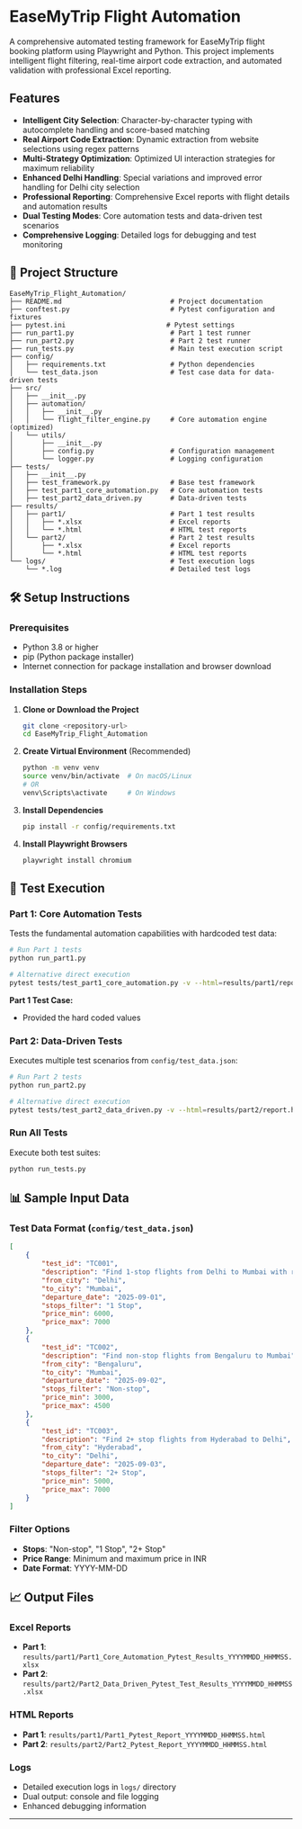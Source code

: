 # EaseMyTrip Flight Automation

A comprehensive automated testing framework for EaseMyTrip flight booking platform using Playwright and Python. This project implements intelligent flight filtering, real-time airport code extraction, and automated validation with professional Excel reporting.

##  Features

- **Intelligent City Selection**: Character-by-character typing with autocomplete handling and score-based matching
- **Real Airport Code Extraction**: Dynamic extraction from website selections using regex patterns
- **Multi-Strategy Optimization**: Optimized UI interaction strategies for maximum reliability
- **Enhanced Delhi Handling**: Special variations and improved error handling for Delhi city selection
- **Professional Reporting**: Comprehensive Excel reports with flight details and automation results
- **Dual Testing Modes**: Core automation tests and data-driven test scenarios
- **Comprehensive Logging**: Detailed logs for debugging and test monitoring

## 📁 Project Structure

```
EaseMyTrip_Flight_Automation/
├── README.md                           # Project documentation
├── conftest.py                         # Pytest configuration and fixtures
├── pytest.ini                         # Pytest settings
├── run_part1.py                        # Part 1 test runner
├── run_part2.py                        # Part 2 test runner  
├── run_tests.py                        # Main test execution script
├── config/
│   ├── requirements.txt                # Python dependencies
│   └── test_data.json                  # Test case data for data-driven tests
├── src/
│   ├── __init__.py
│   ├── automation/
│   │   ├── __init__.py
│   │   └── flight_filter_engine.py     # Core automation engine (optimized)
│   └── utils/
│       ├── __init__.py
│       ├── config.py                   # Configuration management
│       └── logger.py                   # Logging configuration
├── tests/
│   ├── __init__.py
│   ├── test_framework.py               # Base test framework
│   ├── test_part1_core_automation.py   # Core automation tests
│   ├── test_part2_data_driven.py       # Data-driven tests
├── results/
│   ├── part1/                          # Part 1 test results
│   │   ├── *.xlsx                      # Excel reports
│   │   └── *.html                      # HTML test reports
│   └── part2/                          # Part 2 test results
│       ├── *.xlsx                      # Excel reports  
│       └── *.html                      # HTML test reports
└── logs/                               # Test execution logs
    └── *.log                           # Detailed test logs
```

## 🛠️ Setup Instructions

### Prerequisites

- Python 3.8 or higher
- pip (Python package installer)
- Internet connection for package installation and browser download

### Installation Steps

1. **Clone or Download the Project**
   ```bash
   git clone <repository-url>
   cd EaseMyTrip_Flight_Automation
   ```

2. **Create Virtual Environment** (Recommended)
   ```bash
   python -m venv venv
   source venv/bin/activate  # On macOS/Linux
   # OR
   venv\Scripts\activate     # On Windows
   ```

3. **Install Dependencies**
   ```bash
   pip install -r config/requirements.txt
   ```

4. **Install Playwright Browsers**
   ```bash
   playwright install chromium
   ```

## 🧪 Test Execution

### Part 1: Core Automation Tests

Tests the fundamental automation capabilities with hardcoded test data:

```bash
# Run Part 1 tests
python run_part1.py

# Alternative direct execution
pytest tests/test_part1_core_automation.py -v --html=results/part1/report.html
```

**Part 1 Test Case:**
- Provided the hard coded values

### Part 2: Data-Driven Tests

Executes multiple test scenarios from `config/test_data.json`:

```bash
# Run Part 2 tests
python run_part2.py

# Alternative direct execution  
pytest tests/test_part2_data_driven.py -v --html=results/part2/report.html
```

### Run All Tests

Execute both test suites:

```bash
python run_tests.py
```

## 📊 Sample Input Data

### Test Data Format (`config/test_data.json`)

```json
[
    {
        "test_id": "TC001",
        "description": "Find 1-stop flights from Delhi to Mumbai with realistic pricing",
        "from_city": "Delhi",
        "to_city": "Mumbai", 
        "departure_date": "2025-09-01",
        "stops_filter": "1 Stop",
        "price_min": 6000,
        "price_max": 7000
    },
    {
        "test_id": "TC002", 
        "description": "Find non-stop flights from Bengaluru to Mumbai",
        "from_city": "Bengaluru",
        "to_city": "Mumbai",
        "departure_date": "2025-09-02",
        "stops_filter": "Non-stop",
        "price_min": 3000,
        "price_max": 4500
    },
    {
        "test_id": "TC003",
        "description": "Find 2+ stop flights from Hyderabad to Delhi", 
        "from_city": "Hyderabad",
        "to_city": "Delhi",
        "departure_date": "2025-09-03",
        "stops_filter": "2+ Stop",
        "price_min": 5000,
        "price_max": 7000
    }
]
```

### Filter Options

- **Stops**: "Non-stop", "1 Stop", "2+ Stop"
- **Price Range**: Minimum and maximum price in INR
- **Date Format**: YYYY-MM-DD

## 📈 Output Files

### Excel Reports
- **Part 1**: `results/part1/Part1_Core_Automation_Pytest_Results_YYYYMMDD_HHMMSS.xlsx`
- **Part 2**: `results/part2/Part2_Data_Driven_Pytest_Test_Results_YYYYMMDD_HHMMSS.xlsx`

### HTML Reports  
- **Part 1**: `results/part1/Part1_Pytest_Report_YYYYMMDD_HHMMSS.html`
- **Part 2**: `results/part2/Part2_Pytest_Report_YYYYMMDD_HHMMSS.html`

### Logs
- Detailed execution logs in `logs/` directory
- Dual output: console and file logging
- Enhanced debugging information

---


